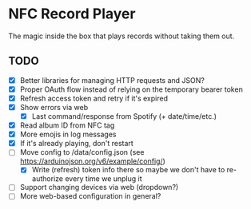 NFC Record Player
=================

The magic inside the box that plays records without taking them out.

TODO
----

- [X] Better libraries for managing HTTP requests and JSON?
- [X] Proper OAuth flow instead of relying on the temporary bearer token
- [X] Refresh access token and retry if it's expired
- [X] Show errors via web
  - [X] Last command/response from Spotify (+ date/time/etc.)
- [X] Read album ID from NFC tag
- [X] More emojis in log messages
- [X] If it's already playing, don't restart
- [ ] Move config to /data/config.json (see https://arduinojson.org/v6/example/config/)
  - [X] Write (refresh) token info there so maybe we don't have to re-authorize every time we unplug it
- [ ] Support changing devices via web (dropdown?)
- [ ] More web-based configuration in general?
